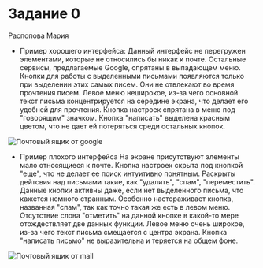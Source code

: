# Задание 0

Распопова Мария

* Пример хорошего интерфейса:
	Данный интерфейс не перегружен элементами, которые не относились бы никак к почте. Остальные сервисы, предлагаемые Google, спрятаны в выпадающем меню. Кнопки для работы с выделенными письмами появляются только при выделении этих самых писем. Они не отвлекают во время прочтения писем. Левое меню неширокое, из-за чего основной текст письма концентрируется на середине экрана, что делает его удобней для прочтения. Кнопка настроек спрятана в меню под "говорящим" значком. Кнопка "написать" выделена красным цветом, что не дает ей потеряться среди остальных кнопок.

![Почтовый ящик от google](https://1.downloader.disk.yandex.ru/preview/bca9210f90ae7c7c6eba673a481ff844f470ebe06f3b6d2e505840c906e79562/inf/6wMs1HsGaMTtR89PyuxHS50TYEipEq47jcgvp_kI21DyMhfDz9iIpdkMKUzJqGhbGtxb1QVFzx19Whzj2WjbaQ%3D%3D?uid=125507367&filename=2016-09-14_23-03-24.png&disposition=inline&hash=&limit=0&content_type=image%2Fpng&tknv=v2&size=1249x534)


* Пример плохого интерфейса
	На экране присутствуют элементы мало относящиеся к почте. Кнопка настроек скрыта под кнопкой "еще", что не делает ее поиск интуитивно понятным. Раскрыты дейтсвия над письмами такие, как "удалить", "спам", "переместить". Данные кнопки активны даже, если нет выделенного письма, что кажется немного странным. Особенно настораживает кнопка, названная "спам", так как точно такая же есть в левом меню. Отсутствие слова "отметить" на данной кнопке в какой-то мере отождествляет две данных функции. Левое меню очень широкое, из-за чего текст письма смещается с центра экрана. Кнопка "написать письмо" не выразительна и теряется на общем фоне. 

![Почтовый ящик от mail](https://2.downloader.disk.yandex.ru/preview/9cf04482aeb638a4ec86466b84d7c99243102362d5ba46089468203dd7a78903/inf/6wMs1HsGaMTtR89PyuxHSynQe_gBy1q4hk-13-TYg_UppHidrwn4L97r1Nwmp2xvbPrfdV9UTH6sJ2M2kCPZ0A%3D%3D?uid=125507367&filename=2016-09-14_23-04-19.png&disposition=inline&hash=&limit=0&content_type=image%2Fpng&tknv=v2&size=1249x534)

